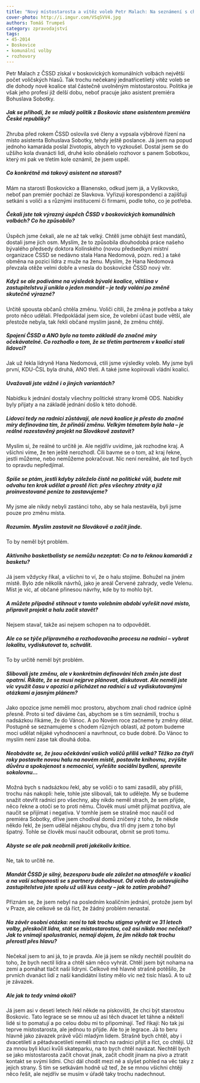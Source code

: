```yaml
---
title: "Nový místostarosta a vítěz voleb Petr Malach: Na seznámení s chodem úřadu si dáváme čas do Vánoc, pak začneme navrhovat změny"
cover-photo: http://i.imgur.com/VSqSVV4.jpg
authors: Tomáš Trumpeš
category: zpravodajství
tags: 
- 45-2014
- Boskovice
- komunální volby
- rozhovory
---
```

Petr Malach z ČSSD získal v boskovických komunálních volbách největší počet voličských hlasů. Tak trochu nečekaný jednatřicetiletý vítěz voleb se dle dohody nové koalice stal částečně uvolněným místostarostou. Politika je však jeho profesí již delší dobu, neboť pracuje jako asistent premiéra Bohuslava Sobotky.

##### Jak se přihodí, že se mladý politik z Boskovic stane asistentem premiéra České republiky?

Zhruba před rokem ČSSD oslovila své členy a vypsala výběrové řízení na místo asistenta Bohuslava Sobotky, tehdy ještě poslance. Já jsem na popud jednoho kamaráda poslal životopis, abych to vyzkoušel. Dostal jsem se do užšího kola dvanácti lidí, druhé kolo obnášelo rozhovor s panem Sobotkou, který mi pak ve třetím kole oznámil, že jsem uspěl.

##### Co konkrétně má takový asistent na starosti?

Mám na starosti Boskovicko a Blanensko, odkud jsem já, a Vyškovsko, neboť pan premiér pochází ze Slavkova. Vyřizuji korespondenci a zajišťuji setkání s voliči a s různými institucemi či firmami, podle toho, co je potřeba.

##### Čekali jste tak výrazný úspěch ČSSD v boskovických komunálních volbách? Co ho způsobilo?

Úspěch jsme čekali, ale ne až tak velký. Chtěli jsme obhájit šest mandátů, dostali jsme jich osm. Myslím, že to způsobila dlouhodobá práce našeho bývalého předsedy doktora Kolínského (novou předsedkyní místní organizace ČSSD se nedávno stala Hana Nedomová, pozn. red.) a také obměna na pozici lídra z muže na ženu. Myslím, že Hana Nedomová převzala otěže velmi dobře a vnesla do boskovické ČSSD nový vítr.

##### Když se ale podíváme na výsledek bývalé koalice, většina v zastupitelstvu jí unikla o jeden mandát – je tedy volání po změně skutečně výrazné?

Určitě spousta občanů chtěla změnu. Voliči cítili, že změna je potřeba a taky proto něco udělali. Předpokládal jsem sice, že volební účast bude větší, ale přestože nebyla, tak řekli občané myslím jasně, že změnu chtějí.

##### Spojení ČSSD a ANO bylo na tomto základě do značné míry očekávatelné. Co rozhodlo o tom, že se třetím partnerem v koalici stali lidovci?

Jak už řekla lídryně Hana Nedomová, ctili jsme výsledky voleb. My jsme byli první, KDU-ČSL byla druhá, ANO třetí. A také jsme kopírovali vládní koalici.

##### Uvažovali jste vážně i o jiných variantách?

Nabídku k jednání dostaly všechny politické strany kromě ODS. Nabídky byly přijaty a na základě jednání došlo k této dohodě.

##### Lidovci tedy na radnici zůstávají, ale nová koalice je přesto do značné míry definována tím, že přináší změnu. Velkým tématem byla hala – je reálné rozestavěný projekt na Slovákově zastavit?

Myslím si, že reálné to určitě je. Ale nejdřív uvidíme, jak rozhodne kraj. A všichni víme, že ten ještě nerozhodl. Čili bavme se o tom, až kraj řekne, jestli můžeme, nebo nemůžeme pokračovat. Nic není nereálné, ale teď bych to opravdu nepředjímal.

##### Spíše se ptám, jestli kdyby záleželo čistě na politické vůli, budete mít odvahu ten krok udělat a prostě říct: přes všechny ztráty a již proinvestované peníze to zastavujeme?

My jsme ale nikdy nebyli zastánci toho, aby se hala nestavěla, byli jsme pouze pro změnu místa. 

##### Rozumím. Myslím zastavit na Slovákově a začít jinde.

To by neměl být problém.

##### Aktivního basketbalisty se nemůžu nezeptat: Co na to řeknou kamarádi z basketu?

Já jsem vždycky říkal, a všichni to ví, že o halu stojíme. Bohužel na jiném místě. Bylo zde několik návrhů, jako je areál Červené zahrady, vedle Velenu. Míst je víc, ať občané přinesou návrhy, kde by to mohlo být.

##### A můžete případně stihnout v tomto volebním období vyřešit nové místo, připravit projekt a halu začít stavět?

Nejsem stavař, takže asi nejsem schopen na to odpovědět. 

##### Ale co se týče přípravného a rozhodovacího procesu na radnici – vybrat lokalitu, vydiskutovat to, schválit.

To by určitě neměl být problém.

##### Slibovali jste změnu, ale v konkrétním definování těch změn jste dost opatrní. Říkáte, že se musí nejprve plánovat, diskutovat. Ale neměli jste víc využít času v opozici a přicházet na radnici s už vydiskutovanými otázkami a jasným plánem? 

Jako opozice jsme neměli moc prostoru, abychom znali chod radnice úplně přesně. Proto si teď dáváme čas, abychom se s tím seznámili, trochu s nadsázkou říkáme, že do Vánoc. A po Novém roce začneme ty změny dělat. Postupně se seznamujeme s chodem různých oblastí, až potom budeme moci udělat nějaké vyhodnocení a navrhnout, co bude dobré. Do Vánoc to myslím není zase tak dlouhá doba.

##### Neobáváte se, že jsou očekávání vašich voličů příliš velká? Těžko za čtyři roky postavíte novou halu na novém místě, postavíte knihovnu, zvýšíte důvěru a spokojenost s nemocnicí, vyřešíte sociální bydlení, spravíte sokolovnu… 

Možná bych s nadsázkou řekl, aby se voliči o to sami zasadili, aby přišli, trochu nás nakopli: hele, tohle jste slibovali, tak to udělejte. My se budeme snažit otevřít radnici pro všechny, aby nikdo neměl strach, že sem přijde, něco řekne a otočí se to proti němu. Člověk musí umět přijímat pozitiva, ale naučit se přijímat i negativa. V tomhle jsem se strašně moc naučil od premiéra Sobotky, dříve jsem chodíval domů zničený z toho, že někde někdo řekl, že jsem udělal nějakou chybu, dva tři dny jsem z toho byl špatný. Tohle se člověk musí naučit odbourat, obrnit se proti tomu.

##### Abyste se ale pak neobrnili proti jakékoliv kritice.

Ne, tak to určitě ne.

##### Mandát ČSSD je silný, bezesporu bude ale záležet na atmosféře v koalici a na vaší schopnosti se s partnery dohodnout. Od voleb do ustavujícího zastupitelstva jste spolu už ušli kus cesty – jak to zatím probíhá?

Přiznám se, že jsem nebyl na posledním koaličním jednání, protože jsem byl v Praze, ale celkově se dá říct, že žádný problém nenastal.

##### Na závěr osobní otázka: není to tak trochu stigma vyhrát ve 31 letech volby, přeskočit lídra, stát se místostarostou, což asi nikdo moc nečekal? Jak to vnímají spolustraníci, nemají dojem, že jim někdo tak trochu přerostl přes hlavu?

Nečekal jsem to ani já, to je pravda. Ale já jsem se nikdy nechtěl pouštět do toho, že bych nectil lídra a chtěl sám něco vyhrát. Chtěl jsem být nohama na zemi a pomáhat tlačit naši lídryni. Celkově mě hlavně strašně potěšilo, že prvních dvanáct lidí z naší kandidátní listiny mělo víc než tisíc hlasů. A to už je závazek.

##### Ale jak to tedy vnímá okolí?

Já jsem asi v deseti letech řekl někde na pískovišti, že chci být starostou Boskovic. Tato legrace se se mnou už asi těch dvacet let táhne a někteří lidé si to pomatují a po celou dobu mi to připomínají. Teď říkají: No tak jsi teprve místostarosta, ale jednou to přijde. Ale to je legrace. Já to beru hlavně jako závazek právě vůči mladým lidem. Strašně bych chtěl, aby i dvacetiletí a pětadvacetiletí neměli strach na radnici přijít a říct, co chtějí. Už za mnou byli kluci kvůli skateparku, na to bych chtěl navázat. Nechtěl bych se jako místostarosta začít chovat jinak, začít chodit jinam na pivo a ztratit kontakt se svými lidmi. Chci dál chodit mezi ně a slyšet pohled na věc taky z jejich strany. S tím se setkávám hodně už teď, že se mnou všichni chtějí něco řešit, ale nejdřív se musím v úřadě taky trochu nadechnout.
